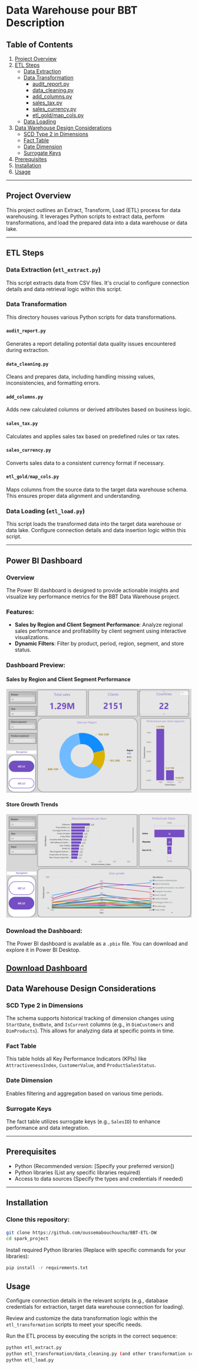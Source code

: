 # Data Warehouse pour BBT Description

## Table of Contents
1. [Project Overview](#project-overview)
2. [ETL Steps](#etl-steps)  
   - [Data Extraction](#data-extraction-etl_extractpy)  
   - [Data Transformation](#data-transformation)  
     - [audit_report.py](#audit_reportpy)  
     - [data_cleaning.py](#data_cleaningpy)  
     - [add_columns.py](#add_columnspy)  
     - [sales_tax.py](#sales_taxpy)  
     - [sales_currency.py](#sales_currencypy)  
     - [etl_gold/map_cols.py](#etl_goldmap_colspy)  
   - [Data Loading](#data-loading-etl_loadpy)
3. [Data Warehouse Design Considerations](#data-warehouse-design-considerations)  
   - [SCD Type 2 in Dimensions](#scd-type-2-in-dimensions)  
   - [Fact Table](#fact-table)  
   - [Date Dimension](#date-dimension)  
   - [Surrogate Keys](#surrogate-keys)
4. [Prerequisites](#prerequisites)
5. [Installation](#installation)
6. [Usage](#usage)

---

## Project Overview
This project outlines an Extract, Transform, Load (ETL) process for data warehousing. It leverages Python scripts to extract data, perform transformations, and load the prepared data into a data warehouse or data lake.

---

## ETL Steps

### Data Extraction (`etl_extract.py`)
This script extracts data from CSV files. It's crucial to configure connection details and data retrieval logic within this script.

### Data Transformation
This directory houses various Python scripts for data transformations.

#### `audit_report.py`
Generates a report detailing potential data quality issues encountered during extraction.

#### `data_cleaning.py`
Cleans and prepares data, including handling missing values, inconsistencies, and formatting errors.

#### `add_columns.py`
Adds new calculated columns or derived attributes based on business logic.

#### `sales_tax.py`
Calculates and applies sales tax based on predefined rules or tax rates.

#### `sales_currency.py`
Converts sales data to a consistent currency format if necessary.

#### `etl_gold/map_cols.py`
Maps columns from the source data to the target data warehouse schema. This ensures proper data alignment and understanding.

### Data Loading (`etl_load.py`)
This script loads the transformed data into the target data warehouse or data lake. Configure connection details and data insertion logic within this script.

---

## Power BI Dashboard

### Overview
The Power BI dashboard is designed to provide actionable insights and visualize key performance metrics for the BBT Data Warehouse project.

### Features:
- **Sales by Region and Client Segment Performance**: Analyze regional sales performance and profitability by client segment using interactive visualizations.
- **Dynamic Filters**: Filter by product, period, region, segment, and store status.

### Dashboard Preview:
#### Sales by Region and Client Segment Performance
![Sales by Region and Client Segment Performance](PowerBI/screenshots/sales_and_client_performance.png)

#### Store Growth Trends
![Store Growth Trends](PowerBI/screenshots/store_growth_trends.png)

### Download the Dashboard:
The Power BI dashboard is available as a `.pbix` file. You can download and explore it in Power BI Desktop.

[Download Dashboard](PowerBI/bbt.pbix)
---

## Data Warehouse Design Considerations

### SCD Type 2 in Dimensions
The schema supports historical tracking of dimension changes using `StartDate`, `EndDate`, and `IsCurrent` columns (e.g., in `DimCustomers` and `DimProducts`). This allows for analyzing data at specific points in time.

### Fact Table
This table holds all Key Performance Indicators (KPIs) like `AttractivenessIndex`, `CustomerValue`, and `ProductSalesStatus`.

### Date Dimension
Enables filtering and aggregation based on various time periods.

### Surrogate Keys
The fact table utilizes surrogate keys (e.g., `SalesID`) to enhance performance and data integration.

---

## Prerequisites
- Python (Recommended version: [Specify your preferred version])
- Python libraries (List any specific libraries required)
- Access to data sources (Specify the types and credentials if needed)

---

## Installation

### Clone this repository:
```bash
git clone https://github.com/oussemabouchoucha/BBT-ETL-DW
cd spark_project
```
Install required Python libraries (Replace with specific commands for your libraries):

```Bash
pip install -r requirements.txt
```

## Usage

Configure connection details in the relevant scripts (e.g., database credentials for extraction, target data warehouse connection for loading).

Review and customize the data transformation logic within the `etl_transformation` scripts to meet your specific needs.

Run the ETL process by executing the scripts in the correct sequence:

```Bash
python etl_extract.py
python etl_transformation/data_cleaning.py (and other transformation scripts as needed)
python etl_load.py
```